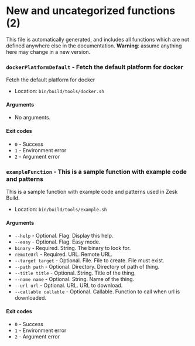 # New and uncategorized functions (2)

This file is automatically generated, and includes all functions which are not defined anywhere else in the documentation. **Warning**: assume anything here may change in a new version.

### `dockerPlatformDefault` - Fetch the default platform for docker

Fetch the default platform for docker

- Location: `bin/build/tools/docker.sh`

#### Arguments

- No arguments.

#### Exit codes

- `0` - Success
- `1` - Environment error
- `2` - Argument error
### `exampleFunction` - This is a sample function with example code and patterns

This is a sample function with example code and patterns used in Zesk Build.

- Location: `bin/build/tools/example.sh`

#### Arguments

- `--help` - Optional. Flag. Display this help.
- `--easy` - Optional. Flag. Easy mode.
- `binary` - Required. String. The binary to look for.
- `remoteUrl` - Required. URL. Remote URL.
- `--target target` - Optional. File. File to create. File must exist.
- `--path path` - Optional. Directory. Directory of path of thing.
- `--title title` - Optional. String. Title of the thing.
- `--name name` - Optional. String. Name of the thing.
- `--url url` - Optional. URL. URL to download.
- `--callable callable` - Optional. Callable. Function to call when url is downloaded.

#### Exit codes

- `0` - Success
- `1` - Environment error
- `2` - Argument error
